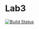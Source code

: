 # Lab3
[![Build Status](https://travis-ci.org/5uriya/Lab3.svg?branch=master)](https://travis-ci.org/5uriya/Lab3)

